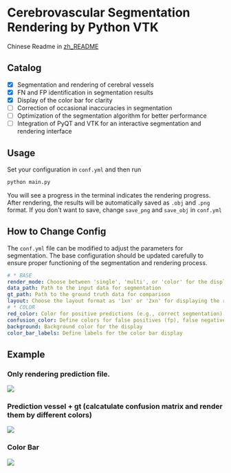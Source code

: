 # Cerebrovascular Segmentation Rendering by Python VTK
Chinese Readme in [zh_README](zh_README.md)

## Catalog

* [x] Segmentation and rendering of cerebral vessels
* [x] FN and FP identification in segmentation results
* [x] Display of the color bar for clarity
* [ ] Correction of occasional inaccuracies in segmentation
* [ ] Optimization of the segmentation algorithm for better performance
* [ ] Integration of PyQT and VTK for an interactive segmentation and rendering interface

## Usage
Set your configuration in `conf.yml` and then run
```python
python main.py
```
You will see a progress in the terminal indicates the rendering progress.
After rendering, the results will be automatically saved as `.obj` and `.png` format. If you don't want to save, change `save_png` and `save_obj` in `conf.yml`

## How to Change Config

The `conf.yml` file can be modified to adjust the parameters for segmentation. The base configuration should be updated carefully to ensure proper functioning of the segmentation and rendering process.

```yaml
# * BASE
render_mode: Choose between 'single', 'multi', or 'color' for the display mode
data_path: Path to the input data for segmentation
gt_path: Path to the ground truth data for comparison
layout: Choose the layout format as '1xn' or '2xn' for displaying the results
# * COLOR
red_color: Color for positive predictions (e.g., correct segmentation)
confusion_color: Define colors for false positives (fp), false negatives (fn), true positives (tp), and true negatives (tn)
background: Background color for the display
color_bar_labels: Define labels for the color bar display
```

## Example

### Only rendering prediction file.

![](https://s2.loli.net/2024/04/16/Fsy6o4NagnOK1jS.webp)

### Prediction vessel + gt (calcatulate confusion matrix and render them by different colors)

![](https://s2.loli.net/2024/04/16/sEhaJQiLIqMKdbW.webp)


### Color Bar
![](https://s2.loli.net/2024/04/16/Svpk6YAUVjxCQRI.webp)